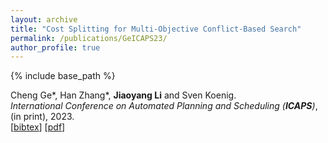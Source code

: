 ```yaml
---
layout: archive
title: "Cost Splitting for Multi-Objective Conflict-Based Search"
permalink: /publications/GeICAPS23/
author_profile: true
---
```


{% include base_path %}

Cheng Ge*, Han Zhang*, **Jiaoyang Li** and Sven Koenig.      
<i>International Conference on Automated Planning and Scheduling (**ICAPS**)</i>, (in print), 2023.     
[<a href="javascript:void(0)" onclick="(function(target, id) { if ($('#' + id).css('display') == 'block') { $('#' + id).hide('fast'); $(target).text('bibtex') } else { $('#' + id).show('fast'); $(target).text('bibtex▲') } })(this, 'bibtex-GeICAPS23');">bibtex</a>]
[[pdf](https://jiaoyangli.me/files/GeICAPS23.pdf)]
<div id="bibtex-GeICAPS23" style="display:none">
<pre>@inproceedings{GeICAPS23,
  author    = {Cheng Ge, Han Zhang, Jiaoyang Li and Sven Koenig},
  title     = {Cost Splitting for Multi-Objective Conflict-Based Search},
  booktitle = {Proceedings of the International Conference on Automated Planning and Scheduling (ICAPS)},
  year      = {2023}
}
</pre></div>  